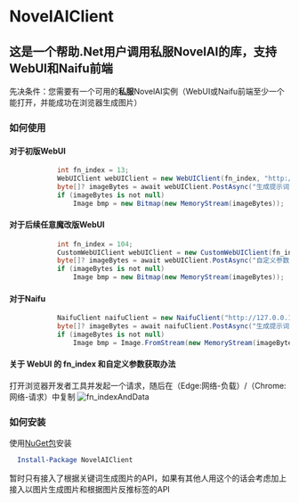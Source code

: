 # NovelAIClient

## 这是一个帮助.Net用户调用**私服**NovelAI的库，支持WebUI和Naifu前端

先决条件：您需要有一个可用的**私服**NovelAI实例（WebUI或Naifu前端至少一个能打开，并能成功在浏览器生成图片）

### 如何使用
#### 对于初版WebUI
```C#
            int fn_index = 13;
            WebUIClient webUIClient = new WebUIClient(fn_index, "http://127.0.0.1:7860/");  //WebUI服务地址
            byte[]? imageBytes = await webUIClient.PostAsync("生成提示词");  //还有含屏蔽词和图片尺寸以及所有参数实体的重载
            if (imageBytes is not null)
                Image bmp = new Bitmap(new MemoryStream(imageBytes));
```

#### 对于后续任意魔改版WebUI
```C#
            int fn_index = 104;
            CustomWebUIClient webUIClient = new CustomWebUIClient(fn_index, "http://127.0.0.1:7860/");  //WebUI服务地址
            byte[]? imageBytes = await webUIClient.PostAsync("自定义参数字符串","生成提示词","屏蔽词");
            if (imageBytes is not null)
                Image bmp = new Bitmap(new MemoryStream(imageBytes));
```

#### 对于Naifu
```C#
            NaifuClient naifuClient = new NaifuClient("http://127.0.0.1:6969/", true);  //Naifu服务地址和是否填充Naifu网页默认参数
            byte[]? imageBytes = await naifuClient.PostAsync("生成提示词");  //还有含屏蔽词和图片尺寸以及所有参数实体的重载
            if (imageBytes is not null)
                Image bmp = Image.FromStream(new MemoryStream(imageBytes));
```

#### 关于 WebUI 的 fn_index 和自定义参数获取办法
打开浏览器开发者工具并发起一个请求，随后在（Edge:网络-负载）/（Chrome:网络-请求）中复制
![fn_indexAndData](https://user-images.githubusercontent.com/50268952/209811793-778448f5-9cef-4f47-ac0c-ce57161080de.jpg)


### 如何安装
使用[NuGet包](https://www.nuget.org/packages/NovelAIClient/)安装
```powershell
  Install-Package NovelAIClient
```

暂时只有接入了根据关键词生成图片的API，如果有其他人用这个的话会考虑加上接入以图片生成图片和根据图片反推标签的API
